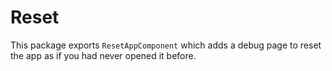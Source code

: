 # Reset

This package exports `ResetAppComponent` which adds a debug page to reset the app as if you had never opened it before.
